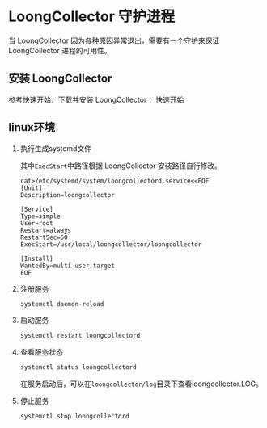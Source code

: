 # LoongCollector 守护进程

当 LoongCollector 因为各种原因异常退出，需要有一个守护来保证 LoongCollector 进程的可用性。

## 安装 LoongCollector

参考快速开始，下载并安装 LoongCollector：
[快速开始](quick-start.md)

## linux环境

1. 执行生成systemd文件

    其中`ExecStart`中路径根据 LoongCollector 安装路径自行修改。

    ```text
    cat>/etc/systemd/system/loongcollectord.service<<EOF
    [Unit]
    Description=loongcollector

    [Service]
    Type=simple
    User=root
    Restart=always
    RestartSec=60
    ExecStart=/usr/local/loongcollector/loongcollector

    [Install]
    WantedBy=multi-user.target
    EOF
    ```

2. 注册服务

    ```bash
    systemctl daemon-reload
    ```

3. 启动服务

    ```bash
    systemctl restart loongcollectord
    ```

4. 查看服务状态

    ```bash
    systemctl status loongcollectord
    ```

    在服务启动后，可以在`loongcollector/log`目录下查看loongcollector.LOG。

5. 停止服务

    ```bash
    systemctl stop loongcollectord
    ```
